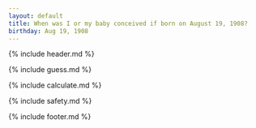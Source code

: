 ```yaml
---
layout: default
title: When was I or my baby conceived if born on August 19, 1908?
birthday: Aug 19, 1908
---
```


{% include header.md %}

{% include guess.md %}

{% include calculate.md %}

{% include safety.md %}

{% include footer.md %}



